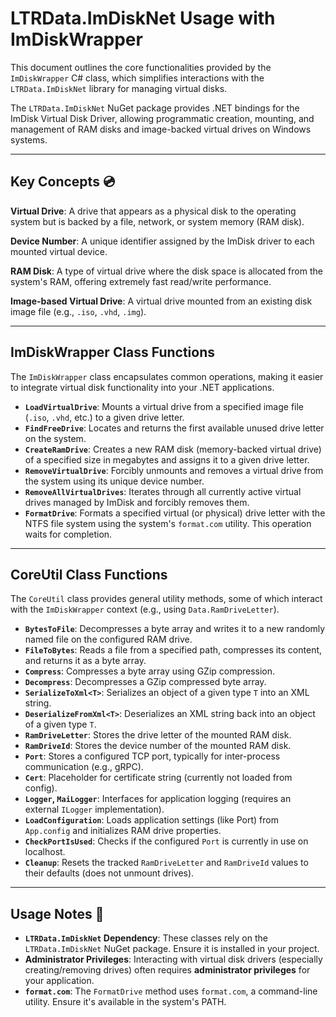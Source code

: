 # LTRData.ImDiskNet Usage with ImDiskWrapper
This document outlines the core functionalities provided by the `ImDiskWrapper` C# class, which simplifies interactions with the `LTRData.ImDiskNet` library for managing virtual disks.

The `LTRData.ImDiskNet` NuGet package provides .NET bindings for the ImDisk Virtual Disk Driver, allowing programmatic creation, mounting, and management of RAM disks and image-backed virtual drives on Windows systems.

---

## Key Concepts 💿
**Virtual Drive**: A drive that appears as a physical disk to the operating system but is backed by a file, network, or system memory (RAM disk).

**Device Number**: A unique identifier assigned by the ImDisk driver to each mounted virtual device.

**RAM Disk**: A type of virtual drive where the disk space is allocated from the system's RAM, offering extremely fast read/write performance.

**Image-based Virtual Drive**: A virtual drive mounted from an existing disk image file (e.g., `.iso`, `.vhd`, `.img`).

---

## ImDiskWrapper Class Functions
The `ImDiskWrapper` class encapsulates common operations, making it easier to integrate virtual disk functionality into your .NET applications.

* **`LoadVirtualDrive`**: Mounts a virtual drive from a specified image file (`.iso`, `.vhd`, etc.) to a given drive letter.
* **`FindFreeDrive`**: Locates and returns the first available unused drive letter on the system.
* **`CreateRamDrive`**: Creates a new RAM disk (memory-backed virtual drive) of a specified size in megabytes and assigns it to a given drive letter.
* **`RemoveVirtualDrive`**: Forcibly unmounts and removes a virtual drive from the system using its unique device number.
* **`RemoveAllVirtualDrives`**: Iterates through all currently active virtual drives managed by ImDisk and forcibly removes them.
* **`FormatDrive`**: Formats a specified virtual (or physical) drive letter with the NTFS file system using the system's `format.com` utility. This operation waits for completion.

---

## CoreUtil Class Functions
The `CoreUtil` class provides general utility methods, some of which interact with the `ImDiskWrapper` context (e.g., using `Data.RamDriveLetter`).

* **`BytesToFile`**: Decompresses a byte array and writes it to a new randomly named file on the configured RAM drive.
* **`FileToBytes`**: Reads a file from a specified path, compresses its content, and returns it as a byte array.
* **`Compress`**: Compresses a byte array using GZip compression.
* **`Decompress`**: Decompresses a GZip compressed byte array.
* **`SerializeToXml<T>`**: Serializes an object of a given type `T` into an XML string.
* **`DeserializeFromXml<T>`**: Deserializes an XML string back into an object of a given type `T`.
* **`RamDriveLetter`**: Stores the drive letter of the mounted RAM disk.
* **`RamDriveId`**: Stores the device number of the mounted RAM disk.
* **`Port`**: Stores a configured TCP port, typically for inter-process communication (e.g., gRPC).
* **`Cert`**: Placeholder for certificate string (currently not loaded from config).
* **`Logger`, `MaiLogger`**: Interfaces for application logging (requires an external `ILogger` implementation).
* **`LoadConfiguration`**: Loads application settings (like Port) from `App.config` and initializes RAM drive properties.
* **`CheckPortIsUsed`**: Checks if the configured `Port` is currently in use on localhost.
* **`Cleanup`**: Resets the tracked `RamDriveLetter` and `RamDriveId` values to their defaults (does not unmount drives).

---

## Usage Notes 📝
* **`LTRData.ImDiskNet` Dependency**: These classes rely on the `LTRData.ImDiskNet` NuGet package. Ensure it is installed in your project.
* **Administrator Privileges**: Interacting with virtual disk drivers (especially creating/removing drives) often requires **administrator privileges** for your application.
* **`format.com`**: The `FormatDrive` method uses `format.com`, a command-line utility. Ensure it's available in the system's PATH.